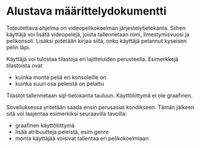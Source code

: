  # Alustava määrittelydokumentti
 
Toteutettava ohjelma on videopelikokoelman järjestelytietokanta. Siihen käyttäjä voi lisätä videopelejä, joista tallennetaan nimi, ilmestymisvuosi ja pelikonsoli. Lisäksi pidetään kirjaa siitä, onko käyttäjä pelannut kyseisen pelin läpi.

Käyttäjä voi tulostaa tilastoja eri lajitteluiden perusteella. Esimerkkejä tilastoista ovat
- kuinka monta peliä eri konsoleille on
- kuinka suuri osa peleistä on pelattu

Tilastot tallennetaan sql-tietokanta tauluun. Käyttöliittymä ei ole graafinen.

Sovelluksessa yritetään saada ensin perusasiat kondikseen. Tämän jälkeen sitä voi laajentaa esimerkiksi seuraavilla tavoilla:
- graafinen käyttöliittymä
- lisää atribuutteja peleistä, esim genre
- monta käyttäjää voisivat tallentaa eri pelikokoelmiaan


